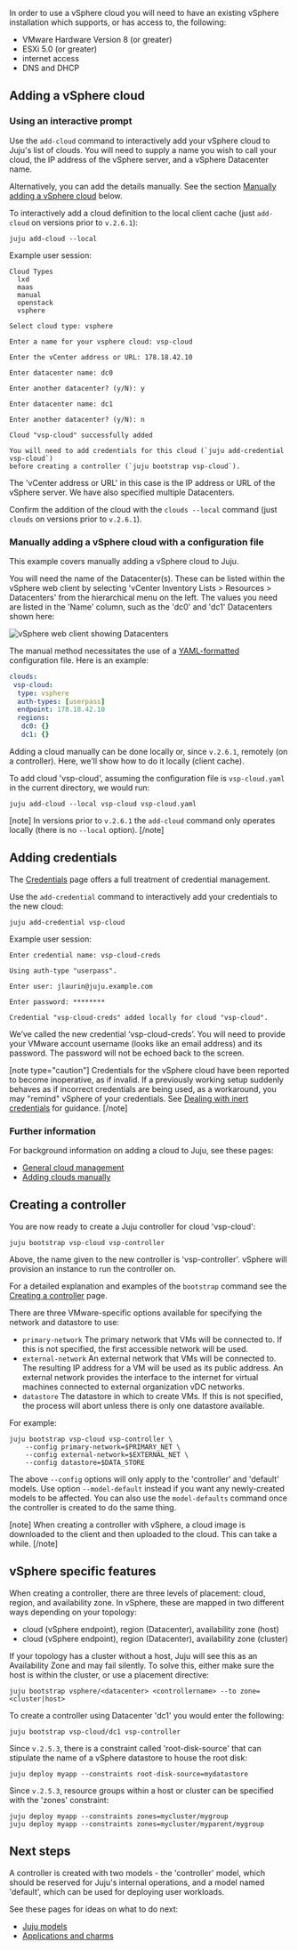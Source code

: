 In order to use a vSphere cloud you will need to have an existing vSphere installation which supports, or has access to, the following:

- VMware Hardware Version 8 (or greater)
- ESXi 5.0 (or greater)
- internet access
- DNS and DHCP

<h2 id="heading--adding-a-vsphere-cloud">Adding a vSphere cloud</h2>

### Using an interactive prompt 

Use the `add-cloud` command to interactively add your vSphere cloud to Juju's list of clouds. You will need to supply a name you wish to call your cloud, the IP address of the vSphere server, and a vSphere Datacenter name.

Alternatively, you can add the details manually. See the section [Manually adding a vSphere cloud](#heading--manually-adding-a-vsphere-cloud) below.

To interactively add a cloud definition to the local client cache  (just `add-cloud` on versions prior to `v.2.6.1`):

```text
juju add-cloud --local
```

Example user session:

```text
Cloud Types
  lxd
  maas
  manual
  openstack
  vsphere

Select cloud type: vsphere

Enter a name for your vsphere cloud: vsp-cloud

Enter the vCenter address or URL: 178.18.42.10

Enter datacenter name: dc0

Enter another datacenter? (y/N): y

Enter datacenter name: dc1

Enter another datacenter? (y/N): n

Cloud "vsp-cloud" successfully added

You will need to add credentials for this cloud (`juju add-credential vsp-cloud`)
before creating a controller (`juju bootstrap vsp-cloud`).
```

The 'vCenter address or URL' in this case is the IP address or URL of the vSphere server. We have also specified multiple Datacenters.

Confirm the addition of the cloud with the `clouds --local` command (just `clouds` on versions prior to `v.2.6.1`).

<h3 id="heading--manually-adding-a-vsphere-cloud">Manually adding a vSphere cloud with a configuration file</h3>

This example covers manually adding a vSphere cloud to Juju.

You will need the name of the Datacenter(s). These can be listed within the vSphere web client by selecting 'vCenter Inventory Lists &gt; Resources &gt; Datacenters' from the hierarchical menu on the left. The values you need are listed in the 'Name' column, such as the 'dc0' and 'dc1' Datacenters shown here:

![vSphere web client showing Datacenters](https://assets.ubuntu.com/v1/386b31c4-config-vsphere-datacenters.png)

The manual method necessitates the use of a [YAML-formatted](http://www.yaml.org/spec/1.2/spec.html) configuration file. Here is an example:

```yaml
clouds:
 vsp-cloud:
  type: vsphere
  auth-types: [userpass]
  endpoint: 178.18.42.10
  regions:
   dc0: {}
   dc1: {}
```

Adding a cloud manually can be done locally or, since `v.2.6.1`, remotely (on a controller). Here, we'll show how to do it locally (client cache).

To add cloud 'vsp-cloud', assuming the configuration file is `vsp-cloud.yaml` in the current directory, we would run:

```text
juju add-cloud --local vsp-cloud vsp-cloud.yaml
```

[note]
In versions prior to `v.2.6.1` the `add-cloud` command only operates locally (there is no `--local` option).
[/note]

<h2 id="heading--adding-credentials">Adding credentials</h2>

The [Credentials](/t/credentials/1112) page offers a full treatment of credential management.

Use the `add-credential` command to interactively add your credentials to the new cloud:

```text
juju add-credential vsp-cloud
```

Example user session:

```text
Enter credential name: vsp-cloud-creds

Using auth-type "userpass".

Enter user: jlaurin@juju.example.com

Enter password: ********

Credential "vsp-cloud-creds" added locally for cloud "vsp-cloud".
```

We’ve called the new credential ‘vsp-cloud-creds’. You will need to provide your VMware account username (looks like an email address) and its password. The password will not be echoed back to the screen.

[note type="caution"]
Credentials for the vSphere cloud have been reported to become inoperative, as if invalid. If a previously working setup suddenly behaves as if incorrect credentials are being used, as a workaround, you may "remind" vSphere of your credentials. See [Dealing with inert credentials](/t/tutorial-managing-credentials/1289#heading--dealing-with-inert-credentials) for guidance.
[/note]

### Further information

For background information on adding a cloud to Juju, see these pages:

- [General cloud management](/t/clouds/1100#heading--general-cloud-management)
-  [Adding clouds manually](/t/clouds/1100#heading--adding-clouds-manually)

<h2 id="heading--creating-a-controller">Creating a controller</h2>

You are now ready to create a Juju controller for cloud 'vsp-cloud':

```text
juju bootstrap vsp-cloud vsp-controller
```

Above, the name given to the new controller is 'vsp-controller'. vSphere will provision an instance to run the controller on.

For a detailed explanation and examples of the `bootstrap` command see the [Creating a controller](/t/creating-a-controller/1108) page.

There are three VMware-specific options available for specifying the network and datastore to use:

-  `primary-network`
The primary network that VMs will be connected to. If this is not specified, the first accessible network will be used.
- `external-network`
An external network that VMs will be connected to. The resulting IP address for a VM will be used as its public address. An external network provides the interface to the internet for virtual machines connected to external organization vDC networks.
- `datastore`
The datastore in which to create VMs. If this is not specified, the process will abort unless there is only one datastore available.

For example:

```text
juju bootstrap vsp-cloud vsp-controller \
    --config primary-network=$PRIMARY_NET \
    --config external-network=$EXTERNAL_NET \
    --config datastore=$DATA_STORE
```

The above `--config` options will only apply to the 'controller' and 'default' models. Use option `--model-default` instead if you want any newly-created models to be affected. You can also use the `model-defaults` command once the controller is created to do the same thing.

[note]
When creating a controller with vSphere, a cloud image is downloaded to the client and then uploaded to the cloud. This can take a while.
[/note]

<h2 id="heading--troubleshooting">vSphere specific features</h2>

When creating a controller, there are three levels of placement: cloud, region, and availability zone. In vSphere, these are mapped in two different ways depending on your topology:

- cloud (vSphere endpoint), region (Datacenter), availability zone (host)
- cloud (vSphere endpoint), region (Datacenter), availability zone (cluster)

If your topology has a cluster without a host, Juju will see this as an Availability Zone and may fail silently. To solve this, either make sure the host is within the cluster, or use a placement directive:

```text
juju bootstrap vsphere/<datacenter> <controllername> --to zone=<cluster|host>
```

To create a controller using Datacenter 'dc1' you would enter the following:

```text
juju bootstrap vsp-cloud/dc1 vsp-controller
```

Since `v.2.5.3`, there is a constraint called 'root-disk-source' that can stipulate the name of a vSphere datastore to house the root disk:

```text
juju deploy myapp --constraints root-disk-source=mydatastore
```

Since `v.2.5.3`, resource groups within a host or cluster can be specified with the 'zones' constraint:

```text
juju deploy myapp --constraints zones=mycluster/mygroup
juju deploy myapp --constraints zones=mycluster/myparent/mygroup
```

<h2 id="heading--next-steps">Next steps</h2>

A controller is created with two models - the 'controller' model, which should be reserved for Juju's internal operations, and a model named 'default', which can be used for deploying user workloads.

See these pages for ideas on what to do next:

- [Juju models](/t/models/1155)
- [Applications and charms](/t/applications-and-charms/1034)
